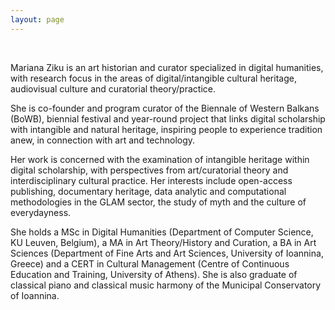 ```yaml
---
layout: page
---
```


<br>

Mariana Ziku is an art historian and curator specialized in digital humanities, with research focus in the areas of digital/intangible cultural heritage, audiovisual culture and curatorial theory/practice. 

She is co-founder and program curator of the Biennale of Western Balkans (BoWB), biennial festival and year-round project that links digital scholarship with intangible and natural heritage, inspiring people to experience tradition anew, in connection with art and technology. 

Her work is concerned with the examination of intangible heritage within digital scholarship, with perspectives from art/curatorial theory and interdisciplinary cultural practice. Her interests include open-access publishing, documentary heritage, data analytic and computational methodologies in the GLAM sector, the study of myth and the culture of everydayness. 

She holds a MSc in Digital Humanities (Department of Computer Science, KU Leuven, Belgium), a MA in Art Theory/History and Curation, a BA in Art Sciences (Department of Fine Arts and Art Sciences, University of Ioannina, Greece) and a CERT in Cultural Management (Centre of Continuous Education and Training, University of Athens). She is also graduate of classical piano and classical music harmony of the Municipal Conservatory of Ioannina. 



